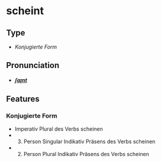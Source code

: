 # scheint
## Type
- _Konjugierte Form_
## Pronunciation
- **_[ʃaɪ̯nt](https://commons.wikimedia.org/wiki/File:De-scheint.ogg)_**
## Features
### Konjugierte Form
- Imperativ Plural des Verbs scheinen
- 3. Person Singular Indikativ Präsens des Verbs scheinen
- 2. Person Plural Indikativ Präsens des Verbs scheinen
